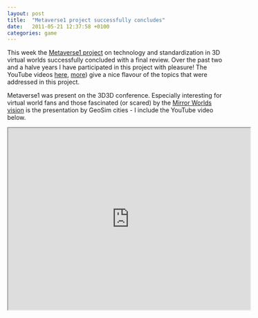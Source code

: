 ```yaml
---
layout: post
title:  "Metaverse1 project successfully concludes"
date:   2011-05-21 12:37:58 +0100
categories: game
---
```


This week the [Metaverse1 project](http://www.metaverse1.org) on technology and standardization in 3D virtual worlds successfully concluded with a final review. Over the past two and a halve years I have participated in this project with pleasure! The YouTube videos [here](https://www.youtube.com/watch?v=exKohOpWXRk), [more](https://www.youtube.com/results?search_query=metaverse1+project)) give a nice flavour of the topics that were addressed in this project.

Metaverse1 was present on the 3D3D conference. Especially interesting for virtual world fans and those fascinated (or scared) by the [Mirror Worlds vision](https://books.google.nl/books/about/Mirror_Worlds.html?id=jh2U379fq18C&redir_esc=y) is the presentation by GeoSim cities - I include the YouTube video below.

<iframe width="560" height="420" src="http://www.youtube.com/embed/EBCqMG2xMIw?color=white&theme=light"></iframe>
